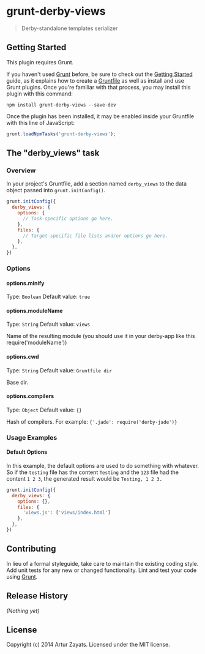 # grunt-derby-views

> Derby-standalone templates serializer

## Getting Started
This plugin requires Grunt.

If you haven't used [Grunt](http://gruntjs.com/) before, be sure to check out the [Getting Started](http://gruntjs.com/getting-started) guide, as it explains how to create a [Gruntfile](http://gruntjs.com/sample-gruntfile) as well as install and use Grunt plugins. Once you're familiar with that process, you may install this plugin with this command:

```shell
npm install grunt-derby-views --save-dev
```

Once the plugin has been installed, it may be enabled inside your Gruntfile with this line of JavaScript:

```js
grunt.loadNpmTasks('grunt-derby-views');
```

## The "derby_views" task

### Overview
In your project's Gruntfile, add a section named `derby_views` to the data object passed into `grunt.initConfig()`.

```js
grunt.initConfig({
  derby_views: {
    options: {
      // Task-specific options go here.
    },
    files: {
      // Target-specific file lists and/or options go here.
    },
  },
})
```

### Options

#### options.minify
Type: `Boolean`
Default value: `true`

#### options.moduleName
Type: `String`
Default value: `views`

Name of the resulting module (you should use it in your derby-app like this require('moduleName'))

#### options.cwd
Type: `String`
Default value: `Gruntfile dir`

Base dir.

#### options.compilers
Type: `Object`
Default value: `{}`

Hash of compilers. For example: `{'.jade': require('derby-jade')}`

### Usage Examples

#### Default Options
In this example, the default options are used to do something with whatever. So if the `testing` file has the content `Testing` and the `123` file had the content `1 2 3`, the generated result would be `Testing, 1 2 3.`

```js
grunt.initConfig({
  derby_views: {
    options: {},
    files: {
      'views.js': ['views/index.html']
    },
  },
})
```


## Contributing
In lieu of a formal styleguide, take care to maintain the existing coding style. Add unit tests for any new or changed functionality. Lint and test your code using [Grunt](http://gruntjs.com/).

## Release History
_(Nothing yet)_

## License
Copyright (c) 2014 Artur Zayats. Licensed under the MIT license.
